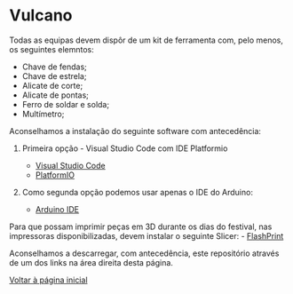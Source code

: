# Vulcano

Todas as equipas devem dispôr de um kit de ferramenta com, pelo menos, os seguintes elemntos:
- Chave de fendas;
- Chave de estrela;
- Alicate de corte;
- Alicate de pontas;
- Ferro de soldar e solda;
- Multímetro;

Aconselhamos a instalação do seguinte software com antecedência: <br>

1. Primeira opção - Visual Studio Code com IDE Platformio
    - <a href="https://code.visualstudio.com/" target="_blank"> Visual Studio Code </a>
    - <a href="https://platformio.org/install/ide?install=vscode" target="_blank"> PlatformIO </a>

2. Como segunda opção podemos usar apenas o IDE do Arduino: <br>
    - <a href="https://www.arduino.cc/en/software" target="_blank"> Arduino IDE </a>

Para que possam imprimir peças em 3D durante os dias do festival, nas impressoras disponibilizadas, devem instalar o seguinte Slicer:
    - <a href="https://www.flashforge.com/product-detail/FlashPrint-slicer-for-flashforge-fdm-3d-printers" target="_blank"> FlashPrint </a>

Aconselhamos a descarregar, com antecedência, este repositório através de um dos links na área direita desta página.

<a href="https://robotics-and-ai-group-of-uac.github.io/Vulcano/"> Voltar à página inicial </a>
